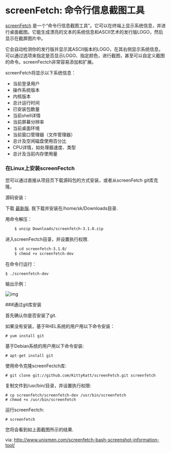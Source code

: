 # screenFetch: 命令行信息截图工具

[screenFetch](https://github.com/KittyKatt/screenFetch) 是一个“命令行信息截图工具”。它可以在终端上显示系统信息，并进行桌面截图。它能生成漂亮的文本的系统信息和ASCII艺术的发行版LOGO，然后显示在截屏图片中。

它会自动检测你的发行版并显示其ASCII版本的LOGO，在其右侧显示系统信息。可以通过选项来指定是否显示LOGO、指定颜色，进行截图，甚至可以自定义截图的命令。screenFectch非常容易添加和扩展。

screenFetch将显示以下系统信息：

- 当前登录用户
- 操作系统版本
- 内核版本
- 总计运行时间
- 已安装包数量
- 当前shell详情
- 当前屏幕分辨率
- 当前桌面环境
- 当前窗口管理器（文件管理器）
- 总计及空闲磁盘使用百分比
- CPU详情，如处理器速度、类型
- 总计及当前内存使用量

### 在Linux上安装screenFectch

您可以通过直接从项目页下载源码包的方式安装，或者从screenFetch git库克隆。

源码安装：

下载 [最新版](http://git.silverirc.com/cgit.cgi/screenfetch.git/). 我下载并安装在/home/sk/Downloads目录.

用命令解压：

```bash
	$ unzip Downloads/screenfetch-3.1.0.zip
```

进入screenFectch目录，并设置执行权限.
```bash
	$ cd screenfetch-3.1.0/
	$ chmod +x screenfetch-dev
```
在命令行运行：

	$ ./screenfetch-dev

输出示例：

![img](http://180016988.r.cdn77.net/wp-content/uploads/2013/09/sk@sk-screenfetch-3.1.0_008.png)

###通过git库安装

首先确认你是否安装了git.

如果没有安装，基于RHEL系统的用户用以下命令安装：

	# yum install git

基于Debian系统的用户用以下命令安装:

	# apt-get install git

使用命令克隆screenFectch库:

	# git clone git://github.com/KittyKatt/screenFetch.git screenfetch

复制文件到/usr/bin/目录，并设置执行权限:

	# cp screenfetch/screenfetch-dev /usr/bin/screenfetch
	# chmod +x /usr/bin/screenfetch

运行screenFectch:

	# screenfetch

您将会看到如上面截图所示的结果.


via: http://www.unixmen.com/screenfetch-bash-screenshot-information-tool/